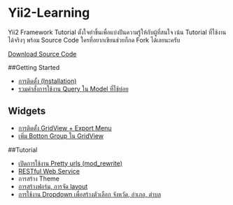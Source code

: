 # Yii2-Learning
Yii2 Framework Tutorial ตั้งใจทำขึ้นเพื่อแบ่งปันความรู้ให้กับผู้ที่สนใจ เน้น Tutorial ที่ใช้งานได้จริงๆ พร้อม Source Code ใครที่อยากเขียนช่วยก็กด Fork ได้เลยนะครับ

[Download Source Code](https://github.com/dimpled/Yii2-Learning-Source/releases)

##Getting Started
 - [การติดตั้ง (Installation)](/Chapter%201/Installation.md)
 - [รวมคำสั่งการใช้งาน Query ใน Model ที่ใช้บ่อย](/Chapter%201/query-model.md)


## Widgets
 - [การติดตั้ง GridView + Export Menu](/widgets/install-krajee-yii2-grid.md)
 - [เพิ่ม Botton Group ใน GridView](/widgets/gridview-button.md)

##Tutorial
- [เปิดการใช้งาน Pretty urls (mod_rewrite)](/tutorial/modrewrite.md)
- [RESTful Web Service](/tutorial/restful-webservice.md)
- การสร้าง Theme
- [การสร้างฟอร์ม, การจัด layout](/tutorial/create-form.md)
- [การใช้งาน Dropdown เพื่อสร้างตัวเลือก จังหวัด, อำเภอ, ตำบล](/tutorial/dependent-dropdown.md)
